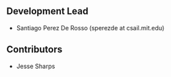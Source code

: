 Development Lead
----------------

- Santiago Perez De Rosso (sperezde at csail.mit.edu)


Contributors
------------

- Jesse Sharps
